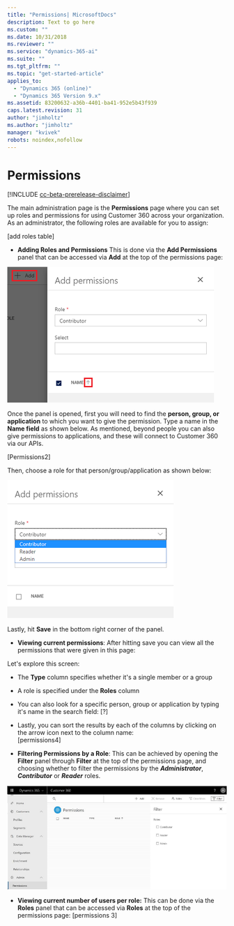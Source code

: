 ```yaml
---
title: "Permissions| MicrosoftDocs"
description: Text to go here
ms.custom: ""
ms.date: 10/31/2018
ms.reviewer: ""
ms.service: "dynamics-365-ai"
ms.suite: ""
ms.tgt_pltfrm: ""
ms.topic: "get-started-article"
applies_to: 
  - "Dynamics 365 (online)"
  - "Dynamics 365 Version 9.x"
ms.assetid: 83200632-a36b-4401-ba41-952e5b43f939
caps.latest.revision: 31
author: "jimholtz"
ms.author: "jimholtz"
manager: "kvivek"
robots: noindex,nofollow
---
```

# Permissions

[!INCLUDE [cc-beta-prerelease-disclaimer](../includes/cc-beta-prerelease-disclaimer.md)]

The main administration page is the **Permissions** page where you can set up roles and permissions for using Customer 360 across your organization. As an administrator, the following roles are available for you to assign:

[add roles table]

[replace with permissions 1]:
 ![permissions.png](media/permissions.png)
 
- **Adding Roles and Permissions** 
This is done via the **Add Permissions** panel that can be accessed via  **Add** at the top of the permissions page:

 ![add-permissions.png](media/add-permissions.png)
 
Once the panel is opened, first you will need to find the **person, group, or application** to which you want to give the permission. Type a name in the **Name field** as shown below. As mentioned, beyond people you can also give permissions to applications, and these will connect to Customer 360 via our APIs.

[Permissions2]

Then, choose a role for that person/group/application as shown below:

 ![permissions-roles.png](media/permissions-roles.png)
 
 Lastly, hit **Save** in the bottom right corner of the panel.
 
- **Viewing current permissions**: After hitting save you can view all the permissions that were given in this page:

[replace with permissions 1]:
 ![permissions.png](media/permissions.png)

Let's explore this screen:

- The **Type** column specifies whether it's a single member or a group
- A role is specified under the **Roles** column
- You can also look for a specific person, group or application by typing it's name in the search field:
[?]

- Lastly, you can sort the results by each of the columns by clicking on the arrow icon next to the column name:  
[permissions4]

- **Filtering Permissions by a Role**: This can be achieved by opening the **Filter** panel through **Filter** at the top of the permissions page, and choosing whether to filter the permissions by the ***Administrator***, ***Contributor*** or ***Reader*** roles.

![permissions-filter.png](media/permissions-filter.png)

- **Viewing current number of users per role:** This can be done via the **Roles** panel that can be accessed via **Roles** at the top of the permissions page:
[permissions 3]

